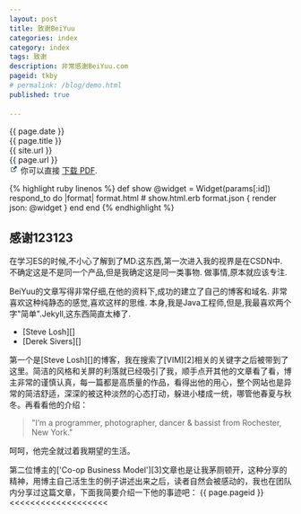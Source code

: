 ```yaml
---
layout: post
title: 致谢BeiYuu
categories: index
category: index
tags: 致谢
description: 非常感谢BeiYuu.com
pageid: tkby
# permalink: /blog/demo.html
published: true

---
```


{{ page.date }}<br>
{{ page.title }}<br>
{{ site.url }}<br>
{{ page.url }}<br>
![有帮助的截图](/images/external_link.gif)
你可以直接 [下载 PDF](/images/external_link.gif).

{% highlight ruby linenos %}
def show
  @widget = Widget(params[:id])
  respond_to do |format|
    format.html # show.html.erb
    format.json { render json: @widget }
  end
end
{% endhighlight %}


## 感谢123123

在学习ES的时候,不小心了解到了MD.这东西,第一次进入我的视界是在CSDN中. 不确定这是不是同一个产品,但是我确定这是同一类事物. 做事情,原本就应该专注.

BeiYuu的文章写得非常仔细,在他的资料下,成功的建立了自己的博客和域名. 非常喜欢这种纯静态的感觉,喜欢这样的思维. 本身,我是Java工程师,但是,我最喜欢两个字"简单".Jekyll,这东西简直太棒了. 



* [Steve Losh][]
* [Derek Sivers][]

第一个是[Steve Losh][]的博客，我在搜索了[VIM][2]相关的关键字之后被带到了这里。简洁的风格和关屏的利落就已经吸引了我，顺手点开其他的文章看了看，博主非常的谨慎认真，每一篇都是高质量的作品，看得出他的用心，整个网站也是异常的简洁舒适，深深的被这种淡然的心态打动，躲进小楼成一统，哪管他春夏与秋冬。再看看他的介绍：

> "I’m a programmer, photographer, dancer & bassist from Rochester, New York."

呵呵，他完全就过着我期望的生活。

第二位博主的['Co-op Business Model'][3]文章也是让我茅厕顿开，这种分享的精神，用博主自己活生生的例子讲述出来之后，读者自然会被感动的，我也在团队内分享过这篇文章，下面我简要介绍一下他的事迹吧：
{{ page.pageid }}  <<<<<<<<<<<<<<<<<<<
